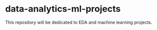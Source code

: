 # data-analytics-ml-projects
This repository will be dedicated to EDA and machine learning projects.

